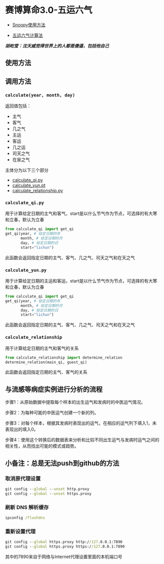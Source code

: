 # 赛博算命3.0-五运六气

- [Snoopy使用方法](#使用方法)

- [五运六气计算法](#五运六气计算方法)

***胡屹莹：沈天威觉得世界上的人都是傻逼，包括他自己***

## 使用方法

## 调用方法

### `calculate(year, month, day)`
返回值包括：
- 主气
- 客气
- 几之气 
- 主运
- 客运
- 几之运 
- 司天之气
- 在泉之气

主体分为以下三个部分
- [calculate_qi.py](./calculate_qi.py)
- [calculate_yun.pt](./calculate_yun.py)
- [calculate_relationship.py](./calculate_relationship.py)

### `calculate_qi.py`

用于计算给定日期的主气和客气，start是以什么节气作为节点，可选择的有大寒和立春，默认为立春 
```python
from calculate_qi import get_qi
get_qi(year, # 给定日期的年
       month, # 给定日期的月
       day, # 给定日期的日
       start="lichun") 
```
此函数会返回指定日期的主气、客气、几之气、司天之气和在天之气

### `calculate_yun.py`
 
用于计算给定日期的主运和客运，start是以什么节气作为节点，可选择的有大寒和立春，默认为立春
```python
from calculate_qi import get_qi
get_qi(year, # 给定日期的年
       month, # 给定日期的月
       day, # 给定日期的日
       start="lichun") 
```
此函数会返回指定日期的主气、客气、几之气、司天之气和在天之气

### `calculate_relationship`
 
用于计算给定日期的主气和客气的关系
```python
from calculate_relationship import determine_relation
determine_relation(main_qi, guest_qi)
```
此函数会返回指定日期的主气、客气的关系


## 与流感等病症实例进行分析的流程

步骤1：从原始数据中提取每个样本的出生运气和发病时的中医运气情况。

步骤2：为每种可能的中医运气创建一个新的列。

步骤3：对每个样本，根据其发病时表现出的运气，在相应的运气列下填入1，未表现出的填入0。

步骤4：使用这个转换后的数据表来分析和比较不同出生运气与发病时运气之间的相关性，从而找出可能的模式或趋势。


## 小备注：总是无法push到github的方法

### 取消原代理设置

```cmd
git config --global --unset http.proxy
git config --global --unset https.proxy
```

### 刷新 DNS 解析缓存

```cmd
ipconfig /flushdns
```

### 重新设置代理

```cmd
git config --global https.proxy http://127.0.0.1:7890
git config --global https.proxy https://127.0.0.1:7890
```

其中的7890来自于网络与Internet代理设置里面的本机端口号